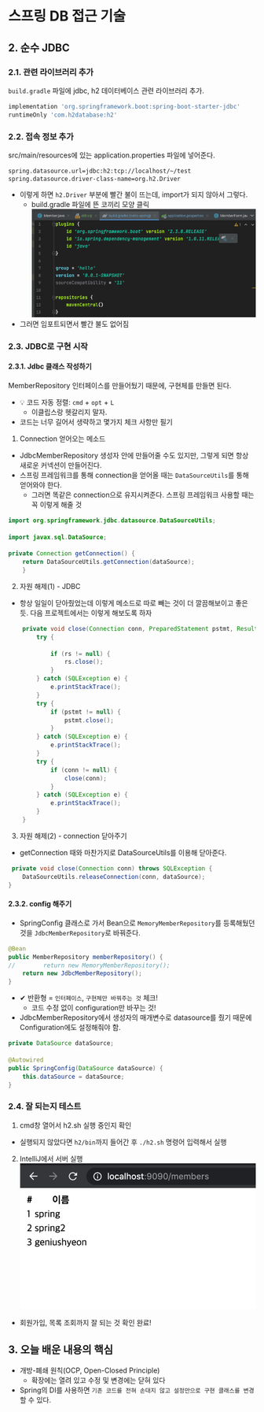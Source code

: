 # 스프링 DB 접근 기술
## 2. 순수 JDBC

### 2.1. 관련 라이브러리 추가
`build.gradle` 파일에 jdbc, h2 데이터베이스 관련 라이브러리 추가.
```groovy
implementation 'org.springframework.boot:spring-boot-starter-jdbc'
runtimeOnly 'com.h2database:h2'
```

### 2.2. 접속 정보 추가
src/main/resources에 있는 application.properties 파일에 넣어준다.
```properties
spring.datasource.url=jdbc:h2:tcp://localhost/~/test
spring.datasource.driver-class-name=org.h2.Driver
```
- 이렇게 하면 `h2.Driver` 부분에 빨간 불이 뜨는데, import가 되지 않아서 그렇다.
  - build.gradle 파일에 뜬 코끼리 모양 클릭<br/>
![](img/day8_jdbc_1.png)<br/>
- 그러면 임포트되면서 빨간 불도 없어짐

### 2.3. JDBC로 구현 시작

#### 2.3.1. Jdbc 클래스 작성하기
MemberRepository 인터페이스를 만들어뒀기 때문에, 구현체를 만들면 된다.
- 💡 코드 자동 정렬: `cmd` + `opt` + `L`
  - 이클립스랑 헷갈리지 말자.<br/>
- 코드는 너무 길어서 생략하고 몇가지 체크 사항만 필기
1. Connection 얻어오는 메소드
- JdbcMemberRepository 생성자 안에 만들어줄 수도 있지만, 그렇게 되면 항상 새로운 커넥션이 만들어진다.
- 스프링 프레임워크를 통해 connection을 얻어올 때는 `DataSourceUtils`를 통해 얻어와야 한다.
  - 그러면 똑같은 connection으로 유지시켜준다. 스프링 프레임워크 사용할 때는 꼭 이렇게 해줄 것
```java
import org.springframework.jdbc.datasource.DataSourceUtils;

import javax.sql.DataSource;

private Connection getConnection() {
    return DataSourceUtils.getConnection(dataSource);
    }
```
2. 자원 해제(1) - JDBC
- 항상 일일이 닫아줬었는데 이렇게 메소드로 따로 빼는 것이 더 깔끔해보이고 좋은 듯. 다음 프로젝트에서는 이렇게 해보도록 하자
```java
    private void close(Connection conn, PreparedStatement pstmt, ResultSet rs) {
        try {

            if (rs != null) {
                rs.close();
            }
        } catch (SQLException e) {
            e.printStackTrace();
        }
        try {
            if (pstmt != null) {
                pstmt.close();
            }
        } catch (SQLException e) {
            e.printStackTrace();
        }
        try {
            if (conn != null) {
                close(conn);
            }
        } catch (SQLException e) {
            e.printStackTrace();
        }
    }
```
3. 자원 해제(2) - connection 닫아주기
- getConnection 때와 마찬가지로 DataSourceUtils를 이용해 닫아준다.
```java
 private void close(Connection conn) throws SQLException {
    DataSourceUtils.releaseConnection(conn, dataSource);
}
```
#### 2.3.2. config 해주기
- SpringConfig 클래스로 가서 Bean으로 `MemoryMemberRepository`를 등록해뒀던 것을 `JdbcMemberRepository`로 바꿔준다.
```java
@Bean
public MemberRepository memberRepository() {
//        return new MemoryMemberRepository();
    return new JdbcMemberRepository();
}
```
- ✔︎ 반환형 = `인터페이스`, `구현체만 바꿔주는 것` 체크!
  - 코드 수정 없이 configuration만 바꾸는 것!
- JdbcMemberRepository에서 생성자의 매개변수로 datasource를 줬기 때문에 Configuration에도 설정해줘야 함.
```java
private DataSource dataSource;

@Autowired
public SpringConfig(DataSource dataSource) {
    this.dataSource = dataSource;
}
```

### 2.4. 잘 되는지 테스트
1. cmd창 열어서 h2.sh 실행 중인지 확인
- 실행되지 않았다면 `h2/bin`까지 들어간 후 `./h2.sh` 명령어 입력해서 실행
2. IntelliJ에서 서버 실행
![](img/day9_jdbctest.png)<br/>
- 회원가입, 목록 조회까지 잘 되는 것 확인 완료!

## 3. 오늘 배운 내용의 핵심
- 개방-폐쇄 원칙(OCP, Open-Closed Principle)
  - 확장에는 열려 있고 수정 및 변경에는 닫혀 있다
- Spring의 DI를 사용하면 `기존 코드를 전혀 손대지 않고 설정만으로 구현 클래스를 변경`할 수 있다.